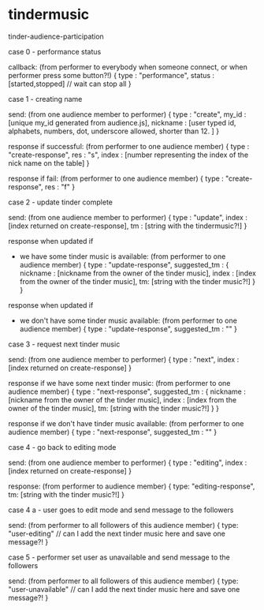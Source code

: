 # tindermusic
tinder-audience-participation

case 0 - performance status

callback: (from performer to everybody when someone connect, or when performer press some button?!)
{
	type : "performance",
	status : [started,stopped]	// wait can stop all
}

case 1 - creating name

send: (from one audience member to performer)
{
	type : "create",
	my_id : [unique my_id generated from audience.js],
	nickname : [user typed id, alphabets, numbers, dot, underscore allowed, shorter than 12. ]
}

response if successful: (from performer to one audience member)
{
	type : "create-response",
	res : "s",
	index : [number representing the index of the nick name on the table]
}

response if fail: (from performer to one audience member)
{
	type : "create-response",
	res : "f"
}


case 2 - update tinder complete

send: (from one audience member to performer)
{
	type : "update",
	index : [index returned on create-response],
	tm : [string with the tindermusic?!]
}

response when updated if
- we have some tinder music is available: (from performer to one audience member)
{
	type : "update-response",
	suggested_tm : {
		nickname : [nickname from the owner of the tinder music],
		index : [index from the owner of the tinder music],
		tm: [string with the tinder music?!]
		}
}

response when updated if
- we don't have some tinder music available: (from performer to one audience member)
{
	type : "update-response",
	suggested_tm : ""
}


case 3 - request next tinder music

send: (from one audience member to performer)
{
	type : "next",
	index : [index returned on create-response]
}

response if we have some next tinder music: (from performer to one audience member)
{
	type : "next-response",
	suggested_tm : {
		nickname : [nickname from the owner of the tinder music],
		index : [index from the owner of the tinder music],
		tm: [string with the tinder music?!]
		}
}

response if we don't have tinder music available: (from performer to one audience member)
{
	type : "next-response",
	suggested_tm : ""
}

case 4 - go back to editing mode

send: (from one audience member to performer)
{
	type : "editing",
	index : [index returned on create-response]
}

response: (from performer to audience member)
{
	type: "editing-response",
	tm: [string with the tinder music?!]
}

case 4 a - user goes to edit mode and send message to the followers

send: (from performer to all followers of this audience member)
{
	type: "user-editing" // can I add the next tinder music here and save one message?!
}

case 5 - performer set user as unavailable and send message to the followers

send: (from performer to all followers of this audience member)
{
	type: "user-unavailable" // can I add the next tinder music here and save one message?!
}
